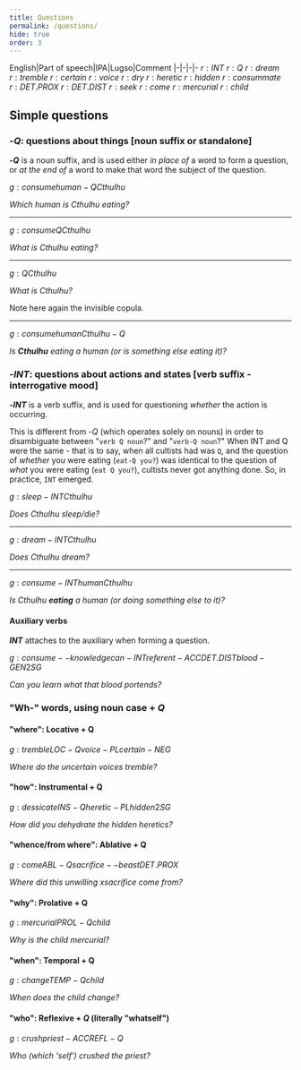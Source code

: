 ```yaml
---
title: Questions
permalink: /questions/
hide: true
order: 3
---
```


English|Part of speech|IPA|Lugso|Comment
|-|-|-|-
${r: INT}$
${r: Q}$
${r: dream}$
${r: tremble}$
${r: certain}$
${r: voice}$
${r: dry}$
${r: heretic}$
${r: hidden}$
${r: consummate}$
${r: DET.PROX}$
${r: DET.DIST}$
${r: seek}$
${r: come}$
${r: mercurial}$
${r: child}$

## Simple questions

### -${Q}$: questions about things [noun suffix or standalone]

**-${Q}$** is a noun suffix, and is used either _in place of_ a word to form a question, or _at the end of_ a word to make that word the subject of the question.

${g: consume human-Q Cthulhu}$

_Which human is Cthulhu eating?_

---

${g: consume Q Cthulhu}$

_What is Cthulhu eating?_

---

${g: Q Cthulhu}$

_What is Cthulhu?_

Note here again the invisible copula.

---

${g: consume human Cthulhu-Q}$

_Is **Cthulhu** eating a human (or is something else eating it)?_

### -${INT}$: questions about actions and states [verb suffix - interrogative mood]

**-${INT}$** is a verb suffix, and is used for questioning _whether_ the action is occurring.

This is different from -${Q}$ (which operates solely on nouns) in order to disambiguate between "`verb Q noun`?" and "`verb-Q noun`?" When INT and Q were the same - that is to say, when all cultists had was `Q`, and the question of _whether_ you were eating (`eat-Q you?`) was identical to the question of _what_ you were eating (`eat Q you?`), cultists never got anything done. So, in practice, `INT` emerged.

${g: sleep-INT Cthulhu}$

_Does Cthulhu sleep/die?_

---

${g: dream-INT Cthulhu}$

_Does Cthulhu dream?_

---

${g: consume-INT human Cthulhu}$

_Is Cthulhu **eating** a human (or doing something else to it)?_

#### Auxiliary verbs

**${INT}$** attaches to the auxiliary when forming a question.

${g: consume--knowledge can-INT referent-ACC DET.DIST blood-GEN 2SG}$

_Can you learn what that blood portends?_

### "Wh-" words, using noun case + ${Q}$

#### "where": Locative + Q

${g: tremble LOC-Q voice-PL certain-NEG}$

_Where do the uncertain voices tremble?_

#### "how": Instrumental + Q

${g: dessicate INS-Q heretic-PL hidden 2SG}$

_How did you dehydrate the hidden heretics?_

#### "whence/from where": Ablative + Q

${g: come ABL-Q sacrifice--beast DET.PROX}$

_Where did this unwilling xsacrifice come from?_

#### "why": Prolative + Q

${g: mercurial PROL-Q child}$

_Why is the child mercurial?_

#### "when": Temporal + Q

${g: change TEMP-Q child}$

_When does the child change?_

#### "who": Reflexive + ${Q}$ (literally "whatself")

${g: crush priest-ACC REFL-Q}$

_Who (which 'self') crushed the priest?_
